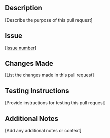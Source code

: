 ## Description

[Describe the purpose of this pull request]

## Issue

[[Issue number](https://github.com/PravicaInc/S3.MONEY/issues/)]

## Changes Made

[List the changes made in this pull request]

## Testing Instructions

[Provide instructions for testing this pull request]

## Additional Notes

[Add any additional notes or context]
